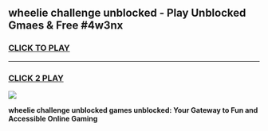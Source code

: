 
## wheelie challenge unblocked - Play Unblocked Gmaes & Free #4w3nx
<h3>
<a href="https://news.freeplayer.one?title=wheelie_challenge_unblocked&ref=24F">CLICK TO PLAY</a></h3>
<hr>

<h3>
<a href="https://news.freeplayer.one?title=wheelie_challenge_unblocked&ref=24F">CLICK 2 PLAY</a>
  
</h3>

<a href="https://news.freeplayer.one?title=wheelie_challenge_unblocked&ref=24F/"><img src="https://clearcache.store/games.png"></a>


**wheelie challenge unblocked games unblocked: Your Gateway to Fun and Accessible Online Gaming**

